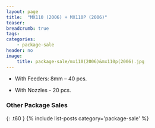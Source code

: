 ```yaml
---
layout: page
title:  "MX110 (2006) + MX110P (2006)"
teaser:
breadcrumb: true
tags:
categories:
    - package-sale
header: no
image:
    title: package-sale/mx110(2006)&mx110p(2006).jpg
---
```


- With Feeders: 8mm – 40 pcs.

- With Nozzles - 20 pcs.

### Other Package Sales ###
{: .t60 }
{% include list-posts category='package-sale' %}
